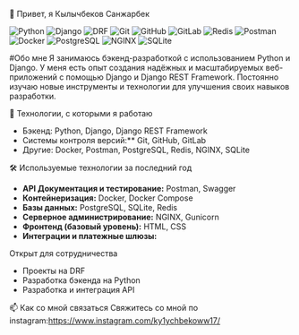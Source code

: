 👋 Привет, я Кылычбеков Санжарбек

![Python](https://img.shields.io/badge/Python-3776AB?style=for-the-badge&logo=python&logoColor=white)
![Django](https://img.shields.io/badge/Django-092E20?style=for-the-badge&logo=django&logoColor=white)
![DRF](https://img.shields.io/badge/DRF-ff1709?style=for-the-badge&logo=django&logoColor=white)
![Git](https://img.shields.io/badge/Git-F05032?style=for-the-badge&logo=git&logoColor=white)
![GitHub](https://img.shields.io/badge/GitHub-181717?style=for-the-badge&logo=github&logoColor=white)
![GitLab](https://img.shields.io/badge/GitLab-330F63?style=for-the-badge&logo=gitlab&logoColor=white)
![Redis](https://img.shields.io/badge/Redis-DC382D?style=for-the-badge&logo=redis&logoColor=white)
![Postman](https://img.shields.io/badge/Postman-FF6C37?style=for-the-badge&logo=postman&logoColor=white)
![Docker](https://img.shields.io/badge/Docker-2496ED?style=for-the-badge&logo=docker&logoColor=white)
![PostgreSQL](https://img.shields.io/badge/PostgreSQL-336791?style=for-the-badge&logo=postgresql&logoColor=white)
![NGINX](https://img.shields.io/badge/NGINX-009639?style=for-the-badge&logo=nginx&logoColor=white)
![SQLite](https://img.shields.io/badge/SQLite-003B57?style=for-the-badge&logo=sqlite&logoColor=white)

#Обо мне
Я занимаюсь бэкенд-разработкой с использованием Python и Django. 
У меня есть опыт создания надёжных и масштабируемых веб-приложений с помощью Django и Django REST Framework.
Постоянно изучаю новые инструменты и технологии для улучшения своих навыков разработки.

💼 Технологии, с которыми я работаю
- Бэкенд: Python, Django, Django REST Framework
- Системы контроля версий:** Git, GitHub, GitLab
- Другие: Docker, Postman, PostgreSQL, Redis, NGINX, SQLite

🛠️ Используемые технологии за последний год
- **API Документация и тестирование:** Postman, Swagger
- **Контейнеризация:** Docker, Docker Compose
- **Базы данных:** PostgreSQL, SQLite, Redis
- **Серверное администрирование:** NGINX, Gunicorn
- **Фронтенд (базовый уровень):** HTML, CSS
- **Интеграции и платежные шлюзы:** 

Открыт для сотрудничества
- Проекты на DRF
- Разработка бэкенда на Python
- Разработка и интеграция API

📫 Как со мной связаться
Свяжитесь со мной по instagram:https://www.instagram.com/ky1ychbekoww17/



